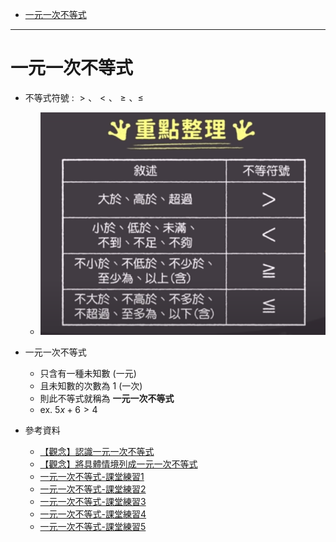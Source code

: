 * [一元一次不等式](#一元一次不等式)

---

# 一元一次不等式

- 不等式符號 : $>、 < 、\ge 、 \le$
  - ![不等式符號-康軒版](https://github.com/aquariusCCA/mathematics/blob/main/%E5%88%9D%E4%B8%80%E6%95%B8%E5%AD%B8/%E4%B8%80%E5%85%83%E4%B8%80%E6%AC%A1%E4%B8%8D%E7%AD%89%E5%BC%8F/images/%E4%B8%8D%E7%AD%89%E5%BC%8F%E7%AC%A6%E8%99%9F-%E5%BA%B7%E8%BB%92%E7%89%88.png?raw=true "不等式符號-康軒版")

- 一元一次不等式
	- 只含有一種未知數 (一元)
	- 且未知數的次數為 1 (一次)
	- 則此不等式就稱為 **一元一次不等式**
	- ex. $5x+6 > 4$

- 參考資料
  - [【觀念】認識一元一次不等式](https://www.youtube.com/watch?v=UQshsckuW_M "【觀念】認識一元一次不等式")
  - [【觀念】將具體情境列成一元一次不等式](https://www.youtube.com/watch?v=kYIPRYTK1DU "【觀念】將具體情境列成一元一次不等式")
  - [一元一次不等式-課堂練習1](https://www.junyiacademy.org/article/a28411c7ea95467aad84f37e9f747ce7 "一元一次不等式-課堂練習1")
  - [一元一次不等式-課堂練習2](https://www.junyiacademy.org/article/9344f147b95549e68545e0db1892154e "一元一次不等式-課堂練習2")
  - [一元一次不等式-課堂練習3](https://www.junyiacademy.org/article/f90dba073e6545f7b54c29519f342f4d "一元一次不等式-課堂練習3")
  - [一元一次不等式-課堂練習4](https://www.junyiacademy.org/article/964c1f3daaae46069528728373befb51 "一元一次不等式-課堂練習4")
  - [一元一次不等式-課堂練習5](https://www.junyiacademy.org/article/1b0a3bd9d92240989ae08b14adade6c0 "一元一次不等式-課堂練習5")